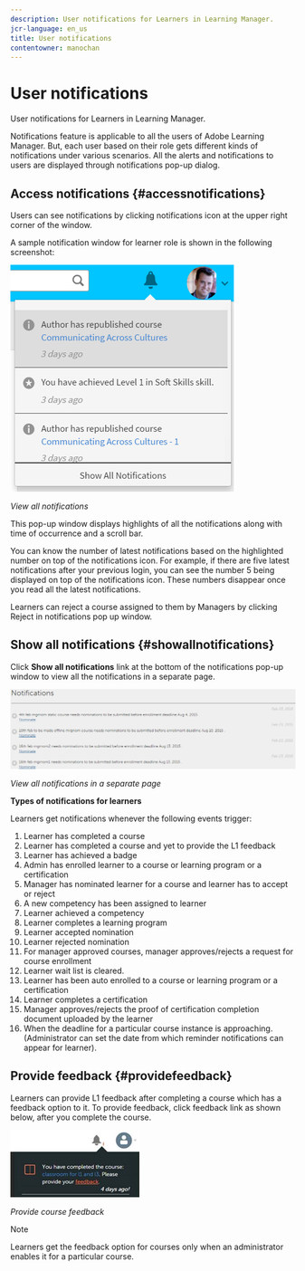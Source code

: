 ```yaml
---
description: User notifications for Learners in Learning Manager.
jcr-language: en_us
title: User notifications
contentowner: manochan
---
```



# User notifications

User notifications for Learners in Learning Manager.

Notifications feature is applicable to all the users of Adobe Learning Manager. But, each user based on their role gets different kinds of notifications under various scenarios. All the alerts and notifications to users are displayed through notifications pop-up dialog.

## Access notifications {#accessnotifications}

Users can see notifications by clicking notifications icon at the upper right corner of the window.

A sample notification window for learner role is shown in the following screenshot:

![](assets/learner-notifications.png)

*View all notifications*

This pop-up window displays highlights of all the notifications along with time of occurrence and a scroll bar.

You can know the number of latest notifications based on the highlighted number on top of the notifications icon. For example, if there are five latest notifications after your previous login, you can see the number 5 being displayed on top of the notifications icon. These numbers disappear once you read all the latest notifications.

Learners can reject a course assigned to them by Managers by clicking Reject in notifications pop up window.

## Show all notifications {#showallnotifications}

Click **Show all notifications** link at the bottom of the notifications pop-up window to view all the notifications in a separate page.

![](assets/notifications-page.png)

*View all notifications in a separate page*

**Types of notifications for learners**

Learners get notifications whenever the following events trigger:

1. Learner has completed a course
1. Learner has completed a course and yet to provide the L1 feedback
1. Learner has achieved a badge
1. Admin has enrolled learner to a course or learning program or a certification
1. Manager has nominated learner for a course and learner has to accept or reject
1. A new competency has been assigned to learner
1. Learner achieved a competency
1. Learner completes a learning program
1. Learner accepted nomination
1. Learner rejected nomination
1. For manager approved courses, manager approves/rejects a request for course enrollment
1. Learner wait list is cleared.
1. Learner has been auto enrolled to a course or learning program or a certification
1. Learner completes a certification
1. Manager approves/rejects the proof of certification completion document uploaded by the learner
1. When the deadline for a particular course instance is approaching. (Administrator can set the date from which reminder notifications can appear for learner).

## Provide feedback {#providefeedback}

Learners can provide L1 feedback after completing a course which has a feedback option to it. To provide feedback, click feedback link as shown below, after you complete the course.

![](assets/feedback.png)

*Provide course feedback*

>[!NOTE]
>
>Learners get the feedback option for courses only when an administrator enables it for a particular course.
